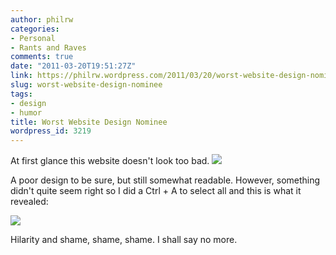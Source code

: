 ```yaml
---
author: philrw
categories:
- Personal
- Rants and Raves
comments: true
date: "2011-03-20T19:51:27Z"
link: https://philrw.wordpress.com/2011/03/20/worst-website-design-nominee/
slug: worst-website-design-nominee
tags:
- design
- humor
title: Worst Website Design Nominee
wordpress_id: 3219
---
```


At first glance this website doesn't look too bad. [![](https://blog.rosenberg-watt.com/wp-content/uploads/2011/03/worst-www-1-300x232.jpg)](http://philrw.files.wordpress.com/2011/03/worst-www-1.jpg)

A poor design to be sure, but still somewhat readable. However, something didn't quite seem right so I did a Ctrl + A to select all and this is what it revealed:

[![](https://blog.rosenberg-watt.com/wp-content/uploads/2011/03/worst-www-2-300x229.jpg)](http://philrw.files.wordpress.com/2011/03/worst-www-2.jpg)

Hilarity and shame, shame, shame. I shall say no more.
